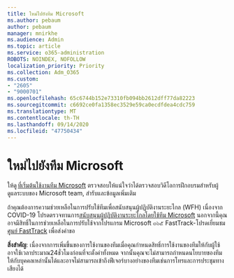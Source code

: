 ```yaml
---
title: ใหม่ไปยังทีม Microsoft
ms.author: pebaum
author: pebaum
manager: mnirkhe
ms.audience: Admin
ms.topic: article
ms.service: o365-administration
ROBOTS: NOINDEX, NOFOLLOW
localization_priority: Priority
ms.collection: Adm_O365
ms.custom:
- "2605"
- "9000701"
ms.openlocfilehash: 65c6744b152e73310fb094bb2612dff77da82223
ms.sourcegitcommit: c6692ce0fa1358ec3529e59ca0ecdfdea4cdc759
ms.translationtype: MT
ms.contentlocale: th-TH
ms.lasthandoff: 09/14/2020
ms.locfileid: "47750434"
---
```

# <a name="new-to-microsoft-teams"></a>ใหม่ไปยังทีม Microsoft

ให้ดู [ที่เริ่มต้นใช้งานทีม Microsoft](https://docs.microsoft.com/microsoftteams/get-started-with-teams-quick-start) ตรวจสอบให้แน่ใจว่าได้ตรวจสอบวิดีโอการฝึกอบรมสำหรับผู้ดูแลระบบของ Microsoft team, สำรับและข้อมูลเพิ่มเติม

ถ้าคุณต้องการความช่วยเหลือในการปรับใช้ทีมเพื่อสนับสนุนผู้ปฏิบัติงานระยะไกล (WFH) เนื่องจาก COVID-19 โปรดตรวจทานการ[สนับสนุนผู้ปฏิบัติงานระยะไกลโดยใช้ทีม Microsoft](https://docs.microsoft.com/microsoftteams/support-remote-work-with-teams) นอกจากนี้คุณอาจมีสิทธิ์ในการช่วยเหลือในการปรับใช้จากโปรแกรม Microsoft ๓๖๕ FastTrack-โปรดเยี่ยมชม [ศูนย์ FastTrack](https://www.microsoft.com/fasttrack) เพื่อส่งคำขอ

**สิ่งสำคัญ**: เนื่องจากการเพิ่มขึ้นของการใช้งานของทีมเมื่อคุณกำหนดสิทธิ์การใช้งานของทีมให้กับผู้ใช้อาจใช้เวลาประมาณ24ชั่วโมงก่อนที่จะตั้งค่าทั้งหมด จากนั้นคุณจะไม่สามารถกำหนดนโยบายของทีมให้กับบุคคลเหล่านั้นได้และอาจไม่สามารถเข้าถึงฟีเจอร์บางอย่างของทีมเช่นการโทรและการประชุมทางเสียงได้
